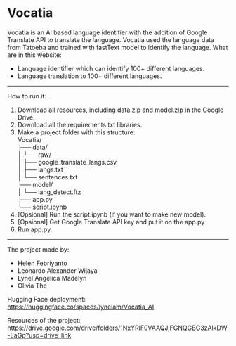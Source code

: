 # Vocatia

Vocatia is an AI based language identifier with the addition of Google Translate API to translate the language. Vocatia used the language data from Tatoeba and trained with fastText model to identify the language.
What are in this website:
- Language identifier which can identify 100+ different languages.
- Language translation to 100+ different languages.

---

How to run it:
1. Download all resources, including data.zip and model.zip in the Google Drive.
2. Download all the requirements.txt libraries.
3. Make a project folder with this structure: <br>
Vocatia/ <br>
├── data/ <br>
│ └── raw/ <br>
│ ├── google_translate_langs.csv <br>
│ ├── langs.txt <br>
│ └── sentences.txt <br>
├── model/ <br>
│ └── lang_detect.ftz <br>
├── app.py <br>
└── script.ipynb
5. [Opsional] Run the script.ipynb (if you want to make new model).
6. [Opsional] Get Google Translate API key and put it on the app.py
7. Run app.py.

---

The project made by:
- Helen Febriyanto
- Leonardo Alexander Wijaya
- Lynel Angelica Madelyn
- Olivia The

Hugging Face deployment:
https://huggingface.co/spaces/lynelam/Vocatia_AI

Resources of the project:
https://drive.google.com/drive/folders/1NxYRlF0VAAQJjFGNQGBG3zAlkDW-EaGp?usp=drive_link
